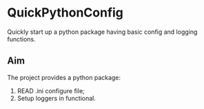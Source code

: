 # QuickPythonConfig
Quickly start up a python package having basic config and logging functions.

## Aim
The project provides a python package:
1. READ .ini configure file;
2. Setup loggers in functional.